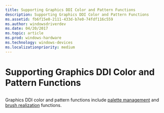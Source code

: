 ```yaml
---
title: Supporting Graphics DDI Color and Pattern Functions
description: Supporting Graphics DDI Color and Pattern Functions
ms.assetid: fb6f15e0-2111-433d-b7e0-74fdf116c559
ms.author: windowsdriverdev
ms.date: 04/20/2017
ms.topic: article
ms.prod: windows-hardware
ms.technology: windows-devices
ms.localizationpriority: medium
---
```


# Supporting Graphics DDI Color and Pattern Functions


## <span id="ddk_supporting_graphics_ddi_color_and_pattern_functions_gg"></span><span id="DDK_SUPPORTING_GRAPHICS_DDI_COLOR_AND_PATTERN_FUNCTIONS_GG"></span>


Graphics DDI color and pattern functions include [palette management](managing-palettes.md) and [brush realization](realizing-brushes.md) functions.

 

 





